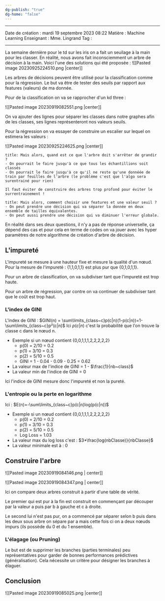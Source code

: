 ```yaml
---
dg-publish: "true"
dg-home: "false"
---
```

 ---

 Date de création : mardi 19 septembre 2023 08:22
 Matière : Machine Learning
 Enseignant : Mme. Lingrand
 Tag :

---

La semaine dernière pour le td sur les iris on a fait un seuilage à la main pour les classer.
En réalité, nous avons fait inconsciemment un arbre de décision à la main. Voici l'une des solutions qui été proposée :
![[Pasted image 20230925224510.png |center]]

Les arbres de décisions peuvent être utilisé pour la classification comme pour la régression.
Le but va être de tester des seuils par rapport aux features (valeurs) de ma donnée.

Pour de la classification on va se rapprocher d'un kd three :

![[Pasted image 20230919082551.png |center]]

On va ajouter des lignes pour séparer les classes dans notre graphes afin de les classes, ses lignes représenteront nos valeurs seuils.

Pour la régression on va essayer de construire un escalier sur lequel on estimera les valeurs :

![[Pasted image 20230925224625.png |center]]


```ad-question
title: Mais alors, quand est ce que l'arbre doit s'arrêter de grandir ?
- On pourrait le faire jusqu'à ce que tous les échantillions soit classés
- On pourrait le faire jusqu'à ce qu'il ne reste qu'une donnéée de train par feuilles de l'arbre (le problème c'est que l'algo sera surentrainé pour rien)

Il faut éviter de construire des arbres trop profond pour éviter le surrentrainement !
```

```ad-question
title: Mais alors, comment choisir une features et une valeur seuil ?
- On peut prendre une décision qui va séparer la donnée en deux ensemble de tailles équivalentes.
- On peut aussi prendre une décision qui va diminuer l'erreur globale.
```

En réalité dans ses deux questions, il n'y a pas de réponse universelle, ça dépend des cas et pour cela en terme de codes on va jouer avec les hyper paramètres de notre algorithme de création d'arbre de décision.

## L'impureté

L'impureté se mesure à une hauteur fixe et mesure la qualité d'un nœud.
Pour la mesure de l'impureté : {1,1,0,1,1} est plus pur que {0,1,0,1,1}.

Pour un arbre de classification, on va subdiviser tant que l'impureté est trop haute.

Pour un arbre de régression, par contre on va continuer de subdiviser tant que le coût est trop haut.

### L'index de GINI

 L'index de GINI : $GINI(n) = \sum\limits_{class~c}p(c|n)(1-p(c|n))=1-\sum\limits_{class~c}p²(c|n)$ 
 Ici $p(c|n)$ c'est la probabilité que l'on trouve la classe c dans le nœud n.
- Exemple si un nœud contient {0,0,1,1,1,2,2,2,2,2}
	- p(0) = 2/10 = 0.2
	- p(1) = 3/10 = 0.3
	- p(2) = 5/10 = 0.5
	- GINI = 1 - 0.04 - 0.09 - 0.25 = 0.62
- La valeur max de l'indice de GINI = 1 - $\frac{1}{nb~class}$ 
- La valeur min de l'indice de GINI = 0

Ici l'indice de GINI mesure donc l'impureté et non la pureté.

### L'entropie ou la perte en logarithme

Ici : $E(n)=-\sum\limits_{class~c}p(c|n)log(p(c|n))$
- Exemple si un nœud contient {0,0,1,1,1,2,2,2,2,2}
	- p(0) = 2/10 = 0.2
	- p(1) = 3/10 = 0.3
	- p(2) = 5/10 = 0.5
	- Log Loss = 1.03
- La valeur max du log loss c'est : $3*\frac{log(nbClasse)}{nbClasse}$ 
- La valeur minimale est à : 0

## Construire l'arbre
 ![[Pasted image 20230919084146.png | center]]

![[Pasted image 20230919084347.png | center]]

Ici on compare deux arbres construit à partir d'une table de vérité. 

Le premier qui est pur à la fin est construit en commençant par découper par la valeur a puis par b à gauche et c à droite.

Le second lui n'est pas pur, on a commencé par séparer selon b puis dans les deux sous arbre on sépare par a mais cette fois ci on a deux nœuds impurs (ils possède du 0 et du 1 ensemble).

### L'élagage (ou Pruning)

Le but est de supprimer les branches (parties terminales) peu représentatives pour garder de bonnes performances prédictives (généralisation).
Cela nécessite un critère pour désigner les branches à élaguer. 

## Conclusion

![[Pasted image 20230919085025.png |center]]

